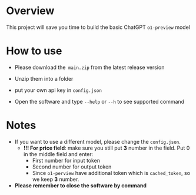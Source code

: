 # Overview

This project will save you time to build the basic ChatGPT `o1-preview` model

# How to use

* Please download the` main.zip` from the latest release version

* Unzip them into a folder
* put your own api key in  `config.json`
* Open the software and type `--help` or `--h` to see supported command

# Notes 

* If you want to use a different model, please change the `config.json`. 
  * **!!! For price field**: make sure you still put **3** number in the field. Put 0 in the middle field and enter:
    * First number for input token
    * Second number for output token
    * Since `o1-perview` have additional token which is `cached_token`, so we keep **3** number.
* **Please remember to close the software by command**